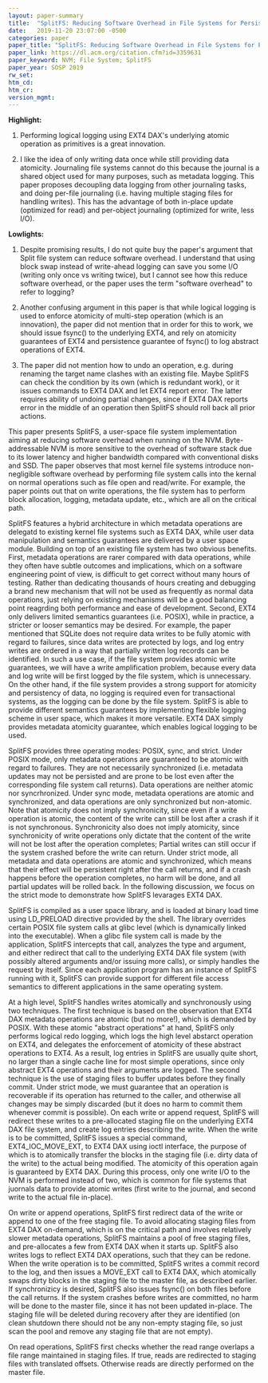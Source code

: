 ```yaml
---
layout: paper-summary
title:  "SplitFS: Reducing Software Overhead in File Systems for Persistent Memory"
date:   2019-11-20 23:07:00 -0500
categories: paper
paper_title: "SplitFS: Reducing Software Overhead in File Systems for Persistent Memory"
paper_link: https://dl.acm.org/citation.cfm?id=3359631
paper_keyword: NVM; File System; SplitFS
paper_year: SOSP 2019
rw_set:
htm_cd:
htm_cr:
version_mgmt:
---
```


**Highlight:**

1. Performing logical logging using EXT4 DAX's underlying atomic operation as primitives is a great innovation.

2. I like the idea of only writing data once while still providing data atomicity. Journaling file systems cannot
   do this because the journal is a shared object used for many purposes, such as metadata logging. This paper proposes 
   decoupling data logging from other journaling tasks, and doing per-file journaling (i.e. having multiple staging files 
   for handling writes). This has the advantage of both in-place update (optimized for read) and per-object journaling
   (optimized for write, less I/O).

**Lowlights:**
1. Despite promising results, I do not quite buy the paper's argument that Split file system can reduce
software overhead. I understand that using block swap instead of write-ahead logging can save you some I/O (writing
only once vs writing twice), but I cannot see how this reduce software overhead, or the paper uses the term "software
overhead" to refer to logging?

2. Another confusing argument in this paper is that while logical logging is used to enforce atomicity of multi-step operation
(which is an innovation), the paper did not mention that in order for this to work, we should issue fsync() to the 
underlying EXT4, and rely on atomicity guarantees of EXT4 and persistence guarantee of fsync() to log abstract
operations of EXT4.

3. The paper did not mention how to undo an operation, e.g. during renaming the target name clashes with an existing file.
   Maybe SplitFS can check the condition by its own (which is redundant work), or it issues commands to EXT4 DAX
   and let EXT4 report error. The latter requires ability of undoing partial changes, since if EXT4 DAX reports error
   in the middle of an operation then SplitFS should roll back all prior actions.

This paper presents SplitFS, a user-space file system implementation aiming at reducing software overhead when running on
the NVM. Byte-addressable NVM is more sensitive to the overhead of software stack due to its lower latency and higher bandwidth
compared with conventional disks and SSD. The paper observes that most kernel file systems introduce non-negligible software
overhead by performing file system calls into the kernal on normal operations such as file open and read/write. For example,
the paper points out that on write operations, the file system has to perform block allocation, logging, metadata update, 
etc., which are all on the critical path. 

SplitFS features a hybrid architecture in which metadata operations are delegatd to existing kernel file systems such
as EXT4 DAX, while user data manipulation and semantics guarantees are delivered by a user space module. Building on top
of an existing file system has two obvious benefits. First, metadata operations are rarer compared with data operations,
while they often have subtle outcomes and implications, which on a software engineering point of view, is difficult to
get correct without many hours of testing. Rather than dedicating thousands of hours creating and debugging a brand new 
mechanism that will not be used as frequently as normal data operations, just relying on existing mechanisms will be 
a good balancing point reagrding both performance and ease of development. Second, EXT4 only delivers limited semantics
guarantees (i.e. POSIX), while in practice, a stricter or looser semantics may be desired. For example, the paper mentioned
that SQLite does not require data writes to be fully atomic with regard to failures, since data writes are protected by
logs, and log entry writes are ordered in a way that partially written log records can be identified. In such a use case,
if the file system provides atomic write guarantees, we will have a write amplification problem, because every data and 
log write will be first logged by the file system, which is unnecessary. On the other hand, if the file system provides
a strong support for atomicity and persistency of data, no logging is required even for transactional systems, as the 
logging can be done by the file system. SplitFS is able to provide different semantics guarantees by implementing flexible 
logging scheme in user space, which makes it more versatile. EXT4 DAX simply provides metadata atomicity guarantee, which
enables logical logging to be used. 

SplitFS provides three operating modes: POSIX, sync, and strict. Under POSIX mode, only metadata operations are guaranteed
to be atomic with regard to failures. They are not necessarily synchronized (i.e. metadata updates may not be persisted
and are prone to be lost even after the corresponding file system call returns). Data operations are neither atomic
nor syncrhronized. Under sync mode, metadata operations are atomic and synchronized, and data operations are only synchronized
but non-atomic. Note that atomicity does not imply synchronicity, since even if a write operation is atomic, the content
of the write can still be lost after a crash if it is not synchronous. Synchronicity also does not imply atomicity,
since synchronicity of write operations only dictate that the content of the write will not be lost after the operation
completes; Partial writes can still occur if the system crashed before the write can return. Under strict mode, all metadata
and data operations are atomic and synchronized, which means that their effect will be persistent right after the 
call returns, and if a crash happens before the operation completes, no harm will be done, and all partial updates
will be rolled back. In the following discussion, we focus on the strict mode to demonstrate how SplitFS levarages 
EXT4 DAX.

SplitFS is compiled as a user space library, and is loaded at binary load time using LD\_PRELOAD directive provided 
by the shell. The library overrides certain POSIX file system calls at glibc level (which is dynamically linked 
into the executable). When a glibc file system call is made by the application, SplitFS intercepts that call, analyzes
the type and argument, and either redirect that call to the underlying EXT4 DAX file system (with possibly altered
arguments and/or issuing more calls), or simply handles the request by itself. Since each application program has 
an instance of SplitFS running with it, SplitFS can provide support for different file access semantics to different
applications in the same operating system. 

At a high level, SplitFS handles writes atomically and synchronously using two techniques. The first technique is based
on the observation that EXT4 DAX metadata operations are atomic (but no more!), which is demanded by POSIX. With these
atomic "abstract operations" at hand, SplitFS only performs logical redo logging, which logs the high level abstarct
operation on EXT4, and delegates the enforcement of atomicity of these abstract operations to EXT4. As a result, log
entries in SplitFS are usually quite short, no larger than a single cache line for most simple operations, since only
abstract EXT4 operations and their arguments are logged. The second technique is the use of staging files to buffer 
updates before they finally commit. Under strict mode, we must guarantee that an operation is recoverable if its operation
has returned to the caller, and otherwise all changes may be simply discarded (but it does no harm to commit them
whenever commit is possible). On each write or append request, SplitFS will redirect these writes to a pre-allocated
staging file on the underlying EXT4 DAX file system, and create log entries describing the write. When the write is 
to be committed, SplitFS issues a special command, EXT4\_IOC\_MOVE\_EXT, to EXT4 DAX using ioctl interface, the 
purpose of which is to atomically transfer the blocks in the staging file (i.e. dirty data of the write) to the actual
being modified. The atomicity of this operation again is guaranteed by EXT4 DAX. During this process, only one write I/O
to the NVM is performed instead of two, which is common for file systems that juornals data to provide atomic writes
(first write to the journal, and second write to the actual file in-place). 

On write or append operations, SplitFS first redirect data of the write or append to one of the free staging file. To
avoid allocating staging files from EXT4 DAX on-demand, which is on the critical path and involves relatively slower
metadata operations, SplitFS maintains a pool of free staging files, and pre-allocates a few from EXT4 DAX when it
starts up. SplitFS also writes logs to reflect EXT4 DAX operations, such that they can be redone. When the write 
operation is to be committed, SplitFS writes a commit record to the log, and then issues a MOVE\_EXT call to EXT4 DAX, 
which atomically swaps dirty blocks in the staging file to the master file, as described earlier. If synchronizicy is 
desired, SplitFS also issues fsync() on both files before the call returns. If the system crashes before writes are 
committed, no harm will be done to the master file, since it has not been updated in-place. The staging file will be
deleted during recovery after they are identified (on clean shutdown there should not be any non-empty staging file,
so just scan the pool and remove any staging file that are not empty). 

On read operations, SplitFS first checks whether the read range overlaps a file range maintained in staging files. If
true, reads are redirected to staging files with translated offsets. Otherwise reads are directly performed on the 
master file.

